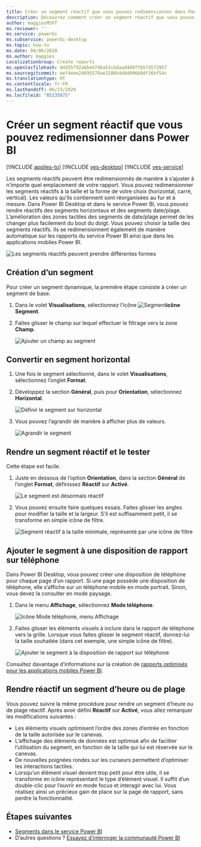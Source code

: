 ```yaml
---
title: Créer un segment réactif que vous pouvez redimensionner dans Power BI
description: Découvrez comment créer un segment réactif que vous pouvez redimensionner pour l’ajuster à votre rapport
author: maggiesMSFT
ms.reviewer: ''
ms.service: powerbi
ms.subservice: powerbi-desktop
ms.topic: how-to
ms.date: 04/06/2020
ms.author: maggies
LocalizationGroup: Create reports
ms.openlocfilehash: 94d55f92a6be47d6a53cbdaad4d9ff657d572957
ms.sourcegitcommit: eef4eee24695570ae3186b4d8d99660df16bf54c
ms.translationtype: HT
ms.contentlocale: fr-FR
ms.lasthandoff: 06/23/2020
ms.locfileid: "85235875"
---
```

# <a name="create-a-responsive-slicer-you-can-resize-in-power-bi"></a>Créer un segment réactif que vous pouvez redimensionner dans Power BI

[!INCLUDE [applies-to](../includes/applies-to.md)] [!INCLUDE [yes-desktop](../includes/yes-desktop.md)] [!INCLUDE [yes-service](../includes/yes-service.md)]

Les segments réactifs peuvent être redimensionnés de manière à s’ajuster à n’importe quel emplacement de votre rapport. Vous pouvez redimensionner les segments réactifs à la taille et la forme de votre choix (horizontal, carré, vertical). Les valeurs qu’ils contiennent sont réorganisées au fur et à mesure. Dans Power BI Desktop et dans le service Power BI, vous pouvez rendre réactifs des segments horizontaux et des segments date/plage. L’amélioration des zones tactiles des segments de date/plage permet de les changer plus facilement du bout du doigt. Vous pouvez choisir la taille des segments réactifs. Ils se redimensionnent également de manière automatique sur les rapports du service Power BI ainsi que dans les applications mobiles Power BI. 

![Les segments réactifs peuvent prendre différentes formes](media/power-bi-slicer-filter-responsive/power-bi-slicer-filter-responsive-0-slicer.gif)

## <a name="create-a-slicer"></a>Création d’un segment

Pour créer un segment dynamique, la première étape consiste à créer un segment de base. 

1. Dans le volet **Visualisations**, sélectionnez l’icône ![Segment](media/power-bi-slicer-filter-responsive/power-bi-slicer-filter-responsive-0-slicer-icon.png)**icône Segment**.
2. Faites glisser le champ sur lequel effectuer le filtrage vers la zone **Champ**.

    ![Ajouter un champ au segment](media/power-bi-slicer-filter-responsive/power-bi-slicer-filter-responsive-1-create.png)

## <a name="convert-to-a-horizontal-slicer"></a>Convertir en segment horizontal

1. Une fois le segment sélectionné, dans le volet **Visualisations**, sélectionnez l’onglet **Format**.
2. Développez la section **Général**, puis pour **Orientation**, sélectionnez **Horizontal**.

    ![Définir le segment sur horizontal](media/power-bi-slicer-filter-responsive/power-bi-slicer-filter-responsive-2-horizontal.png) 

1.  Vous pouvez l’agrandir de manière à afficher plus de valeurs.

     ![Agrandir le segment](media/power-bi-slicer-filter-responsive/power-bi-slicer-filter-responsive-3-wider.png)

## <a name="make-it-responsive-and-experiment-with-it"></a>Rendre un segment réactif et le tester

Cette étape est facile. 

1. Juste en dessous de l’option **Orientation**, dans la section **Général** de l’onglet **Format**, définissez **Réactif** sur **Activé**.  

    ![Le segment est désormais réactif](media/power-bi-slicer-filter-responsive/power-bi-slicer-filter-responsive-4-responsive-on.png)

1. Vous pouvez ensuite faire quelques essais. Faites glisser les angles pour modifier la taille et la largeur. S’il est suffisamment petit, il se transforme en simple icône de filtre.

    ![Segment réactif à la taille minimale, représenté par une icône de filtre](media/power-bi-slicer-filter-responsive/power-bi-slicer-filter-responsive-5-mini-icon.png)

## <a name="add-it-to-a-phone-report-layout"></a>Ajouter le segment à une disposition de rapport sur téléphone

Dans Power BI Desktop, vous pouvez créer une disposition de téléphone pour chaque page d’un rapport. Si une page possède une disposition de téléphone, elle s’affiche sur un téléphone mobile en mode portrait. Sinon, vous devez la consulter en mode paysage. 

1. Dans le menu **Affichage**, sélectionnez **Mode téléphone**.

     ![Icône Mode téléphone, menu Affichage](media/power-bi-slicer-filter-responsive/power-bi-slicer-filter-responsive-6-phone-layout-button.png)
    
1. Faites glisser les éléments visuels à inclure dans le rapport de téléphone vers la grille. Lorsque vous faites glisser le segment réactif, donnez-lui la taille souhaitée (dans cet exemple, une simple icône de filtre).

    ![Ajouter le segment à la disposition de rapport sur téléphone](media/power-bi-slicer-filter-responsive/power-bi-slicer-filter-responsive-7-phone-slicer-icon.png)

Consultez davantage d’informations sur la création de [rapports optimisés pour les applications mobiles Power BI](desktop-create-phone-report.md).

## <a name="make-a-time-or-range-slicer-responsive"></a>Rendre réactif un segment d’heure ou de plage

Vous pouvez suivre la même procédure pour rendre un segment d’heure ou de plage réactif. Après avoir défini **Réactif** sur **Activé**, vous allez remarquer les modifications suivantes :

- Les éléments visuels optimisent l’ordre des zones d’entrée en fonction de la taille autorisée sur le canevas. 
- L’affichage des éléments de données est optimisé afin de faciliter l’utilisation du segment, en fonction de la taille qui lui est réservée sur le canevas. 
- De nouvelles poignées rondes sur les curseurs permettent d’optimiser les interactions tactiles. 
- Lorsqu’un élément visuel devient trop petit pour être utile, il se transforme en icône représentant le type d’élément visuel. Il suffit d’un double-clic pour l’ouvrir en mode focus et interagir avec lui. Vous réalisez ainsi un précieux gain de place sur la page de rapport, sans perdre la fonctionnalité.

## <a name="next-steps"></a>Étapes suivantes

- [Segments dans le service Power BI](../visuals/power-bi-visualization-slicers.md)
- D’autres questions ? [Essayez d’interroger la communauté Power BI](https://community.powerbi.com/)
